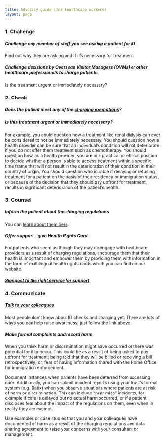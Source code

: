 ```yaml
---
title: Advocacy guide (for healthcare workers)
layout: page
---
```


### 1. Challenge

##### Challenge any member of staff you see asking a patient for ID

Find out why they are asking and if it’s necessary for treatment.

##### Challenge decisions by Overseas Visitor Managers (OVMs) or other healthcare professionals to charge patients

Is the treatment urgent or immediately necessary?


### 2. Check

##### Does the patient meet any of the [charging exemptions](/support/exclusions-and-exemptions.html)?

##### Is this treatment urgent or immediately necessary?

For example, you could question how a treatment like renal dialysis can ever be considered to not be immediately necessary. You should question how a health provider can be sure that an individual’s condition will not deteriorate if you do not offer them treatment such as chemotherapy. You should question how, as a health provider, you are in a practical or ethical position to decide whether a person is able to access treatment within a specific time frame that will not result in the deterioration of their condition in their country of origin. You should question who is liable if delaying or refusing treatment for a patient on the basis of their residency or immigration status, or because of the decision that they should pay upfront for treatment, results in significant deterioration of the patient’s health.

### 3. Counsel

##### Inform the patient about the charging regulations

You can [learn about them here](/learn/).

##### Offer support - give Health Rights Card

For patients who seem as though they may disengage with healthcare providers as a result of charging regulations, encourage them that their health is important and empower them by providing them with information in the form of multilingual health rights cards which you can find on our website.

##### [Signpost to the right service for support](/support/signposting-guide.html)

### 4. Communicate

##### [Talk to your colleagues](/campaign/take-action-as-a-healthcare-worker.html)

Most people don’t know about ID checks and charging yet. There are lots of ways you can help raise awareness, just follow the link above.

##### Make formal complaints and record harm

When you think harm or discrimination might have occurred or there was potential for it to occur. This could be as a result of being asked to pay upfront for treatment; being told that they will be billed or receiving a bill retrospectively; or, fear of having information shared with the Home Office for immigration enforcement.

Document instances when patients have been deterred from accessing care. Additionally, you can submit incident reports using your trust’s formal system (e.g. Datix) when you observe situations where patients are at risk of harm or discrimination. This can include “near miss” incidents, for example if care is delayed but no actual harm occurred, or if a patient discloses fear about the impact of the regulations on them, even when in reality they are exempt.

Use examples or case studies that you and your colleagues have documented of harm as a result of the charging regulations and data sharing agreement to raise your concerns with your consultant or management.

